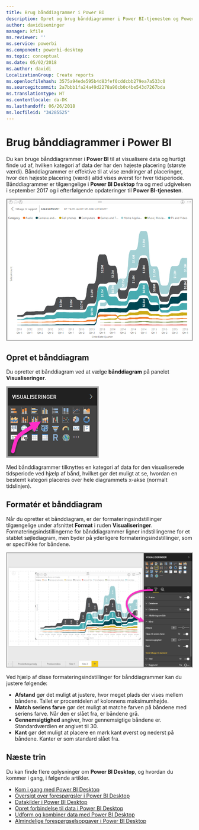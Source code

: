 ```yaml
---
title: Brug bånddiagrammer i Power BI
description: Opret og brug bånddiagrammer i Power BI-tjenesten og Power BI Desktop
author: davidiseminger
manager: kfile
ms.reviewer: ''
ms.service: powerbi
ms.component: powerbi-desktop
ms.topic: conceptual
ms.date: 05/02/2018
ms.author: davidi
LocalizationGroup: Create reports
ms.openlocfilehash: 3575a94ede595b4d83fef0cddcbb279ea7a533c0
ms.sourcegitcommit: 2a7bbb1fa24a49d2278a90cb0c4be543d7267bda
ms.translationtype: HT
ms.contentlocale: da-DK
ms.lasthandoff: 06/26/2018
ms.locfileid: "34285525"
---
```

# <a name="use-ribbon-charts-in-power-bi"></a>Brug bånddiagrammer i Power BI
Du kan bruge bånddiagrammer i **Power BI** til at visualisere data og hurtigt finde ud af, hvilken kategori af data der har den højeste placering (største værdi). Bånddiagrammer er effektive til at vise ændringer af placeringer, hvor den højeste placering (værdi) altid vises øverst for hver tidsperiode. Bånddiagrammer er tilgængelige i **Power BI Desktop** fra og med udgivelsen i september 2017 og i efterfølgende opdateringer til **Power BI-tjenesten**.

![](media/desktop-ribbon-charts/ribbon-charts_01.png)

## <a name="create-a-ribbon-chart"></a>Opret et bånddiagram
Du opretter et bånddiagram ved at vælge **bånddiagram** på panelet **Visualiseringer**.

![](media/desktop-ribbon-charts/ribbon-charts_02.png)

Med bånddiagrammer tilknyttes en kategori af data for den visualiserede tidsperiode ved hjælp af bånd, hvilket gør det muligt at se, hvordan en bestemt kategori placeres over hele diagrammets x-akse (normalt tidslinjen).

## <a name="format-a-ribbon-chart"></a>Formatér et bånddiagram
Når du opretter et bånddiagram, er der formateringsindstillinger tilgængelige under afsnittet **Format** i ruden **Visualiseringer**. Formateringsindstillingerne for bånddiagrammer ligner indstillingerne for et stablet søjlediagram, men byder på yderligere formateringsindstillinger, som er specifikke for båndene.

![](media/desktop-ribbon-charts/ribbon-charts_03.png)

Ved hjælp af disse formateringsindstillinger for bånddiagrammer kan du justere følgende:

* **Afstand** gør det muligt at justere, hvor meget plads der vises mellem båndene. Tallet er procentdelen af kolonnens maksimumhøjde.
* **Match seriens farve** gør det muligt at matche farven på båndene med seriens farve. Når den er slået fra, er båndene grå.
* **Gennemsigtighed** angiver, hvor gennemsigtige båndene er. Standardværdien er angivet til 30.
* **Kant** gør det muligt at placere en mørk kant øverst og nederst på båndene. Kanter er som standard slået fra.

## <a name="next-steps"></a>Næste trin
Du kan finde flere oplysninger om **Power BI Desktop**, og hvordan du kommer i gang, i følgende artikler.

* [Kom i gang med Power BI Desktop](desktop-getting-started.md)
* [Oversigt over forespørgsler i Power BI Desktop](desktop-query-overview.md)
* [Datakilder i Power BI Desktop](desktop-data-sources.md)
* [Opret forbindelse til data i Power BI Desktop](desktop-connect-to-data.md)
* [Udform og kombiner data med Power BI Desktop](desktop-shape-and-combine-data.md)
* [Almindelige forespørgselsopgaver i Power BI Desktop](desktop-common-query-tasks.md)   

